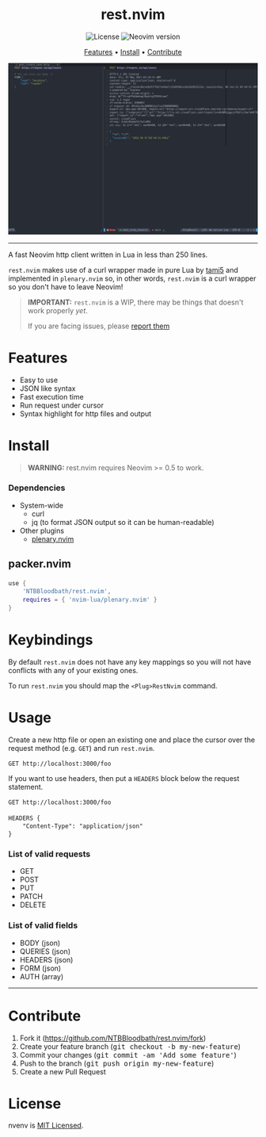 <div align="center">

# rest.nvim

![License](https://img.shields.io/github/license/NTBBloodbath/doom-nvim?style=flat-square)
![Neovim version](https://img.shields.io/badge/Neovim-0.5-57A143?style=flat-square&logo=neovim)

[Features](#features) • [Install](#install) • [Contribute](#contribute)

![Demo](./assets/demo.png)

</div>

---

A fast Neovim http client written in Lua in less than 250 lines.

`rest.nvim` makes use of a curl wrapper made in pure Lua by [tami5] and implemented
in `plenary.nvim` so, in other words, `rest.nvim` is a curl wrapper so you don't
have to leave Neovim!

> **IMPORTANT:** `rest.nvim` is a WIP, there may be things that doesn't work properly _yet_.
>
> If you are facing issues, please [report them](https://github.com/NTBBloodbath/rest.nvim/issues/new)

# Features

- Easy to use
- JSON like syntax
- Fast execution time
- Run request under cursor
- Syntax highlight for http files and output

# Install

> **WARNING:** rest.nvim requires Neovim >= 0.5 to work.

### Dependencies

- System-wide
  - curl
  - jq (to format JSON output so it can be human-readable)
- Other plugins
  - [plenary.nvim](https://github.com/nvim-lua/plenary.nvim)

## packer.nvim

```lua
use {
    'NTBBloodbath/rest.nvim',
    requires = { 'nvim-lua/plenary.nvim' }
}
```

# Keybindings

By default `rest.nvim` does not have any key mappings so you will not have
conflicts with any of your existing ones.

To run `rest.nvim` you should map the `<Plug>RestNvim` command.

# Usage

Create a new http file or open an existing one and place the cursor over the
request method (e.g. `GET`) and run `rest.nvim`.

```http
GET http://localhost:3000/foo
```

If you want to use headers, then put a `HEADERS` block below the request statement.

```http
GET http://localhost:3000/foo

HEADERS {
    "Content-Type": "application/json"
}
```

### List of valid requests

- GET
- POST
- PUT
- PATCH
- DELETE

### List of valid fields

- BODY (json)
- QUERIES (json)
- HEADERS (json)
- FORM (json)
- AUTH (array)

---

# Contribute

1. Fork it (https://github.com/NTBBloodbath/rest.nvim/fork)
2. Create your feature branch (<kbd>git checkout -b my-new-feature</kbd>)
3. Commit your changes (<kbd>git commit -am 'Add some feature'</kbd>)
4. Push to the branch (<kbd>git push origin my-new-feature</kbd>)
5. Create a new Pull Request

# License

nvenv is [MIT Licensed](./LICENSE).

[tami5]: https://github.com/tami5
